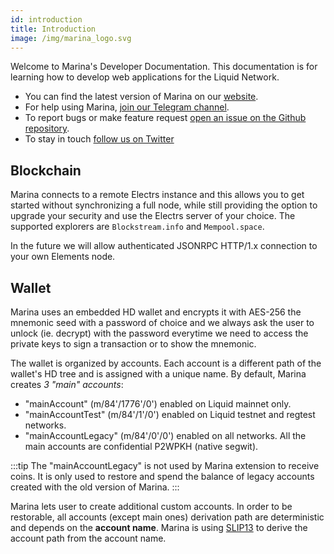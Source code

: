 ```yaml
---
id: introduction
title: Introduction
image: /img/marina_logo.svg
---
```


Welcome to Marina's Developer Documentation. This documentation is for learning how to develop web applications for the Liquid Network.

- You can find the latest version of Marina on our [website](https://vulpem.com/marina).
- For help using Marina, [join our Telegram channel](https://t.me/marina_wallet).
- To report bugs or make feature request [open an issue on the Github repository](https://github.com/vulpemventures/marina/issues/new).
- To stay in touch [follow us on Twitter](https://twitter.com/MarinaWallet)


## Blockchain

Marina connects to a remote Electrs instance and this allows you to get started without synchronizing a full node, while still providing the option to upgrade your security and use the Electrs server of your choice. The supported explorers are `Blockstream.info` and `Mempool.space`.

In the future we will allow authenticated JSONRPC HTTP/1.x connection to your own Elements node.

## Wallet 

Marina uses an embedded HD wallet and encrypts it with AES-256 the mnemonic seed with a password of choice and we always ask the user to unlock (ie. decrypt) with the password everytime we need to access the private keys to sign a transaction or to show the mnemonic.

The wallet is organized by accounts. Each account is a different path of the wallet's HD tree and is assigned with a unique name. By default, Marina creates _3 "main" accounts_:
 * "mainAccount" (m/84'/1776'/0') enabled on Liquid mainnet only.
 * "mainAccountTest" (m/84'/1'/0') enabled on Liquid testnet and regtest networks.
 * "mainAccountLegacy" (m/84'/0'/0') enabled on all networks.
All the main accounts are confidential P2WPKH (native segwit).

:::tip
The "mainAccountLegacy" is not used by Marina extension to receive coins. It is only used to restore and spend the balance of legacy accounts created with the old version of Marina. 
:::

Marina lets user to create additional custom accounts. In order to be restorable, all accounts (except main ones) derivation path are deterministic and depends on the __account name__. Marina is using [SLIP13](https://github.com/satoshilabs/slips/blob/master/slip-0013.md) to derive the account path from the account name.


